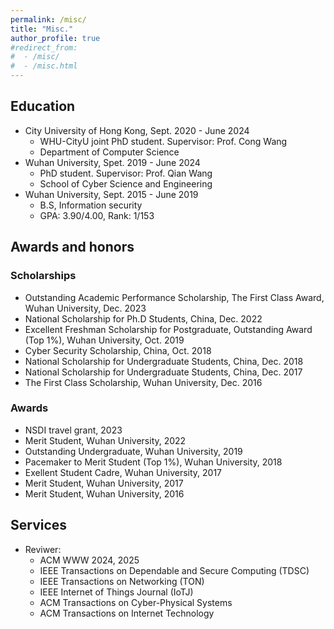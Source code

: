 ```yaml
---
permalink: /misc/
title: "Misc."
author_profile: true
#redirect_from:
#  - /misc/
#  - /misc.html
---
```

## Education 
- City University of Hong Kong, Sept. 2020 - June 2024
  - WHU-CityU joint PhD student. Supervisor: Prof. Cong Wang
  - Department of Computer Science
- Wuhan University, Spet. 2019 - June 2024
  - PhD student. Supervisor: Prof. Qian Wang
  - School of Cyber Science and Engineering
- Wuhan University, Sept. 2015 - June 2019
  - B.S, Information security
  - GPA: 3.90/4.00, Rank: 1/153

## Awards and honors
### Scholarships
* Outstanding Academic Performance Scholarship, The First Class Award, Wuhan University, Dec. 2023
* National Scholarship for Ph.D Students, China, Dec. 2022
* Excellent Freshman Scholarship for Postgraduate, Outstanding Award (Top 1%), Wuhan University, Oct. 2019
* Cyber Security Scholarship, China, Oct. 2018
* National Scholarship for Undergraduate Students, China, Dec. 2018
* National Scholarship for Undergraduate Students, China, Dec. 2017
* The First Class Scholarship, Wuhan University, Dec. 2016


### Awards
* NSDI travel grant, 2023
* Merit Student, Wuhan University, 2022
* Outstanding Undergraduate, Wuhan University, 2019
* Pacemaker to Merit Student (Top 1%), Wuhan University, 2018
* Exellent Student Cadre, Wuhan University, 2017
* Merit Student, Wuhan University, 2017
* Merit Student, Wuhan University, 2016


## Services
- Reviwer:
  - ACM WWW 2024, 2025
  - IEEE Transactions on Dependable and Secure Computing (TDSC)
  - IEEE Transactions on Networking (TON)
  - IEEE Internet of Things Journal (IoTJ)
  - ACM Transactions on Cyber-Physical Systems
  - ACM Transactions on Internet Technology

